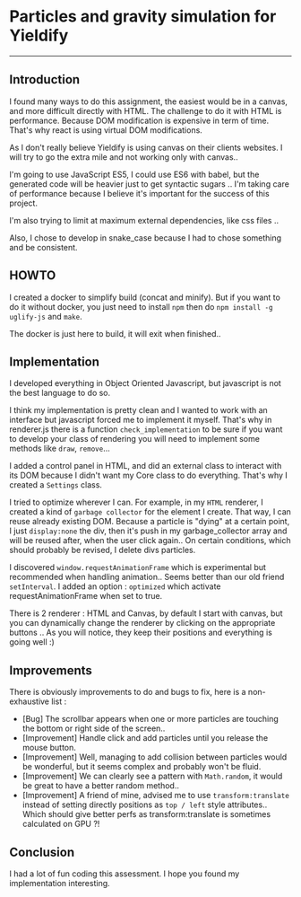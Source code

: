 # Particles and gravity simulation for Yieldify
---

## Introduction
I found many ways to do this assignment, the easiest would be in a canvas, and more difficult directly with HTML. The challenge to do it with HTML is performance. Because DOM modification is expensive in term of time. That's why react is using virtual DOM modifications.

As I don't really believe Yieldify is using canvas on their clients websites. I will try to go the extra mile and not working only with canvas..

I'm going to use JavaScript ES5, I could use ES6 with babel, but the generated code will be heavier just to get syntactic sugars ..
I'm taking care of performance because I believe it's important for the success of this project.

I'm also trying to limit at maximum external dependencies, like css files ..

Also, I chose to develop in snake_case because I had to chose something and be consistent.

## HOWTO
I created a docker to simplify build (concat and minify). But if you want to do it without docker, you just need to install `npm` then do `npm install -g uglify-js` and `make`.

The docker is just here to build, it will exit when finished..

## Implementation

I developed everything in Object Oriented Javascript, but javascript is not the best language to do so.

I think my implementation is pretty clean and I wanted to work with an interface but javascript forced me to implement it myself. That's why in renderer.js there is a function `check_implementation` to be sure if you want to develop your class of rendering you will need to implement some methods like `draw`, `remove`...

I added a control panel in HTML, and did an external class to interact with its DOM because I didn't want my Core class to do everything. That's why I created a `Settings` class.

I tried to optimize wherever I can. For example, in my `HTML` renderer, I created a kind of `garbage collector` for the element I create. That way, I can reuse already existing DOM. Because a particle is "dying" at a certain point, I just `display:none` the div, then it's push in my garbage_collector array and will be reused after, when the user click again.. On certain conditions, which should probably be revised, I delete divs particles.

I discovered `window.requestAnimationFrame` which is experimental but recommended when handling animation.. Seems better than our old friend `setInterval`. I added an option : `optimized` which activate requestAnimationFrame when set to true.

There is 2 renderer : HTML and Canvas, by default I start with canvas, but you can dynamically change the renderer by clicking on the appropriate buttons .. As you will notice, they keep their positions and everything is going well :)


## Improvements
There is obviously improvements to do and bugs to fix, here is a non-exhaustive list :

* [Bug] The scrollbar appears when one or more particles are touching the bottom or right side of the screen..
* [Improvement] Handle click and add particles until you release the mouse button.
* [Improvement] Well, managing to add collision between particles would be wonderful, but it seems complex and probably won't be fluid.
* [Improvement] We can clearly see a pattern with `Math.random`, it would be great to have a better random method..
* [Improvement] A friend of mine, advised me to use `transform:translate` instead of setting directly positions as `top / left` style attributes.. Which should give better perfs as transform:translate is sometimes calculated on GPU ?!

## Conclusion
I had a lot of fun coding this assessment. I hope you found my implementation interesting.
